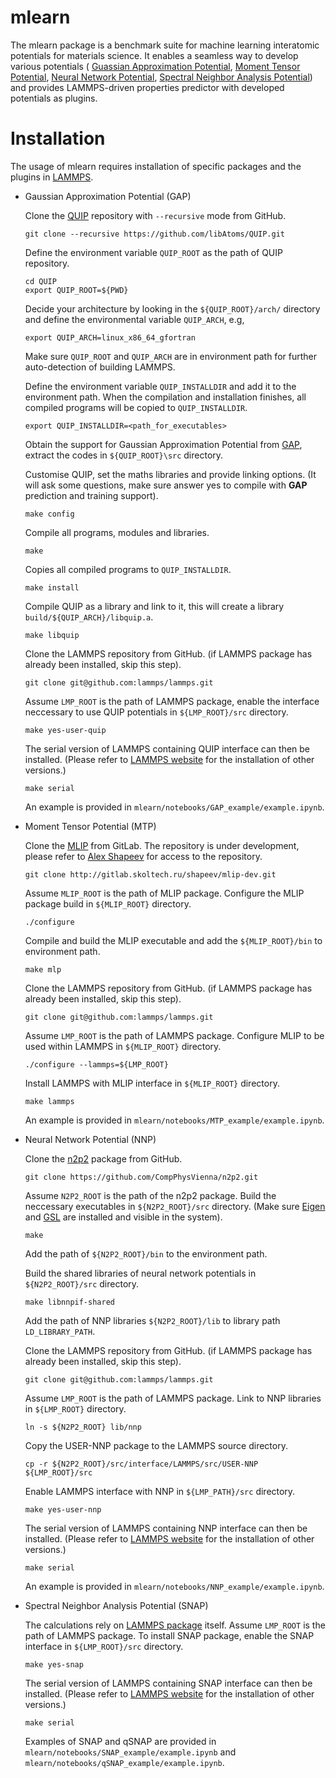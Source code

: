 # mlearn

The mlearn package is a benchmark suite for machine learning interatomic 
potentials for materials science. It enables a seamless way to develop 
various potentials (
[Guassian Approximation Potential](https://journals.aps.org/prl/abstract/10.1103/PhysRevLett.104.136403), 
[Moment Tensor Potential](https://epubs.siam.org/doi/abs/10.1137/15M1054183), 
[Neural Network Potential](https://journals.aps.org/prl/abstract/10.1103/PhysRevLett.98.146401),
[Spectral Neighbor Analysis Potential](https://www.sciencedirect.com/science/article/pii/S0021999114008353)) 
and provides LAMMPS-driven properties predictor with developed potentials as plugins.

# Installation

The usage of mlearn requires installation of specific packages and the plugins in 
[LAMMPS](https://lammps.sandia.gov/).

* Gaussian Approximation Potential (GAP)

    Clone the [QUIP](https://github.com/libAtoms/QUIP) repository with `--recursive` mode 
    from GitHub.
    ```
    git clone --recursive https://github.com/libAtoms/QUIP.git
    ```
    Define the environment variable `QUIP_ROOT` as the path of QUIP repository.
    ```
    cd QUIP
    export QUIP_ROOT=${PWD}
    ```
    Decide your architecture by looking in the `${QUIP_ROOT}/arch/` directory and define the 
    environmental variable `QUIP_ARCH`, e.g,
    ```
    export QUIP_ARCH=linux_x86_64_gfortran
    ```
    Make sure `QUIP_ROOT` and `QUIP_ARCH` are in environment path for further 
    auto-detection of building LAMMPS.
     
    Define the environment variable `QUIP_INSTALLDIR` and add it to the environment path. 
    When the compilation and installation finishes, all compiled programs will be copied 
    to `QUIP_INSTALLDIR`.
    ```
    export QUIP_INSTALLDIR=<path_for_executables>
    ```
    Obtain the support for Gaussian Approximation Potential from 
    [GAP](http://www.libatoms.org/gap/gap_download.html), extract the codes in 
    `${QUIP_ROOT}\src` directory.
    
    Customise QUIP, set the maths libraries and provide linking options. (It will ask some 
    questions, make sure answer yes to compile with **GAP** prediction and training support).
    ```
    make config
    ```
    
    Compile all programs, modules and libraries.
    ```
    make
    ```
    
    Copies all compiled programs to `QUIP_INSTALLDIR`.
    ```
    make install
    ```
    
    Compile QUIP as a library and link to it, this will create a library 
    `build/${QUIP_ARCH}/libquip.a`.
    ```
    make libquip
    ```
    
    Clone the LAMMPS repository from GitHub. (if LAMMPS package has already been installed, 
    skip this step).
    ```
    git clone git@github.com:lammps/lammps.git
    ```
    
    Assume `LMP_ROOT` is the path of LAMMPS package, enable the interface neccessary to 
    use QUIP potentials in `${LMP_ROOT}/src` directory.
    ```
    make yes-user-quip
    ```
    
    The serial version of LAMMPS containing QUIP interface can then be installed. 
    (Please refer to [LAMMPS website](https://lammps.sandia.gov/) for the installation 
    of other versions.)
    ```
    make serial
    ```
    An example is provided in `mlearn/notebooks/GAP_example/example.ipynb`.

* Moment Tensor Potential (MTP)

    Clone the [MLIP](http://gitlab.skoltech.ru/shapeev/mlip-dev) from GitLab. The repository 
    is under development, please refer to [Alex Shapeev](http://www.shapeev.com) for access to
    the repository.
    ```
    git clone http://gitlab.skoltech.ru/shapeev/mlip-dev.git
    ```
    
    Assume `MLIP_ROOT` is the path of MLIP package. Configure the MLIP package build in 
    `${MLIP_ROOT}` directory.
    ```
    ./configure
    ```
    
    Compile and build the MLIP executable and add the `${MLIP_ROOT}/bin` to environment path.
    ```
    make mlp
    ```
    
    Clone the LAMMPS repository from GitHub. (if LAMMPS package has already been installed, 
    skip this step).
    ```
    git clone git@github.com:lammps/lammps.git
    ```
    
    Assume `LMP_ROOT` is the path of LAMMPS package. Configure MLIP to be used within LAMMPS
    in `${MLIP_ROOT}` directory.
    ```
    ./configure --lammps=${LMP_ROOT}
    ```
    
    Install LAMMPS with MLIP interface in `${MLIP_ROOT}` directory.
    ```
    make lammps
    ```
    An example is provided in `mlearn/notebooks/MTP_example/example.ipynb`.

* Neural Network Potential (NNP)

    Clone the [n2p2](https://github.com/CompPhysVienna/n2p2) package from GitHub.
    ```
    git clone https://github.com/CompPhysVienna/n2p2.git
    ```
    
    Assume `N2P2_ROOT` is the path of the n2p2 package. Build the neccessary executables in
    `${N2P2_ROOT}/src` directory. (Make sure 
    [Eigen](http://eigen.tuxfamily.org/index.php?title=Main_Page) and 
    [GSL](https://www.gnu.org/software/gsl) are installed and visible in the system).
    ```
    make
    ```
    
    Add the path of `${N2P2_ROOT}/bin` to the environment path.
    
    Build the shared libraries of neural network potentials in `${N2P2_ROOT}/src` directory.
    ```
    make libnnpif-shared
    ``` 
    
    Add the path of NNP libraries `${N2P2_ROOT}/lib` to library path `LD_LIBRARY_PATH`.
    
    Clone the LAMMPS repository from GitHub. (if LAMMPS package has already been installed, 
    skip this step).
    ```
    git clone git@github.com:lammps/lammps.git
    ```
    
    Assume `LMP_ROOT` is the path of LAMMPS package. Link to NNP libraries in `${LMP_ROOT}` 
    directory.
    ```
    ln -s ${N2P2_ROOT} lib/nnp
    ```
    
    Copy the USER-NNP package to the LAMMPS source directory.
    ```
    cp -r ${N2P2_ROOT}/src/interface/LAMMPS/src/USER-NNP ${LMP_ROOT}/src
    ```
    
    Enable LAMMPS interface with NNP in `${LMP_PATH}/src` directory.
    ```
    make yes-user-nnp
    ```
    
    The serial version of LAMMPS containing NNP interface can then be installed. 
    (Please refer to [LAMMPS website](https://lammps.sandia.gov/) for the installation 
    of other versions.)
    ```
    make serial
    ```
    An example is provided in `mlearn/notebooks/NNP_example/example.ipynb`.
    

* Spectral Neighbor Analysis Potential (SNAP)

    The calculations rely on [LAMMPS package](https://lammps.sandia.gov) itself. 
    Assume `LMP_ROOT` is the path of LAMMPS package. To install SNAP package, enable 
    the SNAP interface in `${LMP_ROOT}/src` directory.
    ```
    make yes-snap
    ```
    
    The serial version of LAMMPS containing SNAP interface can then be installed.
    (Please refer to [LAMMPS website](https://lammps.sandia.gov/) for the installation 
    of other versions.)
    ```
    make serial
    ``` 
    Examples of SNAP and qSNAP are provided in 
    `mlearn/notebooks/SNAP_example/example.ipynb` and 
    `mlearn/notebooks/qSNAP_example/example.ipynb`.